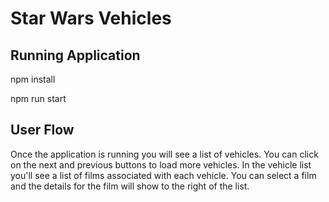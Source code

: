 # Star Wars Vehicles

## Running Application

npm install

npm run start

## User Flow

Once the application is running you will see a list of vehicles. You can click on the next and previous buttons to load more vehicles. In the vehicle list you'll see a list of films associated with each vehicle. You can select a film and the details for the film will show to the right of the list.
